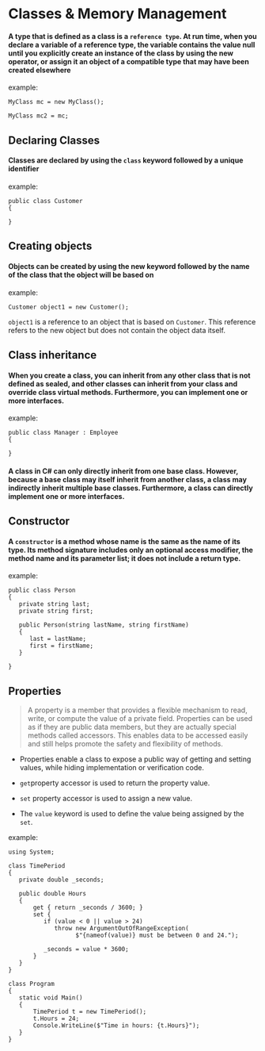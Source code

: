 # Classes & Memory Management

#### A type that is defined as a class is a `reference type`. At run time, when you declare a variable of a reference type, the variable contains the value null until you explicitly create an instance of the class by using the new operator, or assign it an object of a compatible type that may have been created elsewhere

example:
```
MyClass mc = new MyClass();

MyClass mc2 = mc;
```

## Declaring Classes
#### Classes are declared by using the `class` keyword followed by a unique identifier
example:
```
public class Customer
{

}
```

## Creating objects

#### Objects can be created by using the new keyword followed by the name of the class that the object will be based on
example:
```
Customer object1 = new Customer();
```
 `object1` is a reference to an object that is based on `Customer`. This reference refers to the new object but does not contain the object data itself.

 ## Class inheritance

#### When you create a class, you can inherit from any other class that is not defined as sealed, and other classes can inherit from your class and override class virtual methods. Furthermore, you can implement one or more interfaces.
example:
```
public class Manager : Employee
{

}
```
#### A class in C# can only directly inherit from one base class. However, because a base class may itself inherit from another class, a class may indirectly inherit multiple base classes. Furthermore, a class can directly implement one or more interfaces.


## Constructor

#### A `constructor` is a method whose name is the same as the name of its type. Its method signature includes only an optional access modifier, the method name and its parameter list; it does not include a return type.
example:
```
public class Person
{
   private string last;
   private string first;

   public Person(string lastName, string firstName)
   {
      last = lastName;
      first = firstName;
   }

}
```

## Properties

>A property is a member that provides a flexible mechanism to read, write, or compute the value of a private field. Properties can be used as if they are public data members, but they are actually special methods called accessors. This enables data to be accessed easily and still helps promote the safety and flexibility of methods.

* Properties enable a class to expose a public way of getting and setting values, while hiding implementation or verification code.

* `get`property accessor is used to return the property value.

* `set` property accessor is used to assign a new value.

* The `value` keyword is used to define the value being assigned by the `set`.

example:
```
using System;

class TimePeriod
{
   private double _seconds;

   public double Hours
   {
       get { return _seconds / 3600; }
       set {
          if (value < 0 || value > 24)
             throw new ArgumentOutOfRangeException(
                   $"{nameof(value)} must be between 0 and 24.");

          _seconds = value * 3600;
       }
   }
}

class Program
{
   static void Main()
   {
       TimePeriod t = new TimePeriod();
       t.Hours = 24;
       Console.WriteLine($"Time in hours: {t.Hours}");
   }
}

```





